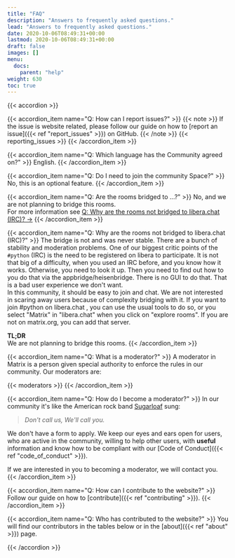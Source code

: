 ```yaml
---
title: "FAQ"
description: "Answers to frequently asked questions."
lead: "Answers to frequently asked questions."
date: 2020-10-06T08:49:31+00:00
lastmod: 2020-10-06T08:49:31+00:00
draft: false
images: []
menu:
  docs:
    parent: "help"
weight: 630
toc: true
---
```


{{< accordion >}}

<!-- How can I report issues? -->
{{< accordion_item name="Q: How can I report issues?" >}}
  {{< note >}} 
  If the issue is website related, please follow our guide on how to
  [report an issue]({{< ref "report_issues" >}}) on GitHub.
  {{< /note >}}
  {{< reporting_issues >}}
{{< /accordion_item >}}

<!-- Which language has the Community agreed on? -->
{{< accordion_item name="Q: Which language has the Community agreed on?" >}}
English.
{{< /accordion_item >}}

<!-- Do I need to join the community Space? -->
{{< accordion_item name="Q: Do I need to join the community Space?" >}}
No, this is an optional feature.
{{< /accordion_item >}}

<!-- Are the rooms bridged to ...? -->
{{< accordion_item name="Q: Are the rooms bridged to ...?" >}}
No, and we are not planning to bridge this rooms.<br /> For more information
see
[Q: Why are the rooms not bridged to libera.chat (IRC)? →](#q-why-are-the-rooms-not-bridged-to-liberachat-irc)
{{< /accordion_item >}}

<!-- Why are the rooms not bridged to libera.chat (IRC)? -->
{{< accordion_item name="Q: Why are the rooms not bridged to libera.chat (IRC)?" >}}
The bridge is not and was never stable. There are a bunch of stability and
moderation problems. One of our biggest critic points of the `#python` (IRC) is
the need to be registered on libera to participate. It is not that big of a
difficulty, when you used an IRC before, and you know how it works. Otherwise,
you need to look it up. Then you need to find out how to you do that via the
appbridge/heisenbridge. There is no GUI to do that. That is a bad user
experience we don't want.<br /> In this community, it should be easy to join
and chat. We are not interested in scaring away users because of complexity
bridging with it. If you want to join #python on libera.chat , you can use the
usual tools to do so, or you select "Matrix" in "libera.chat" when you click on
"explore rooms". If you are not on matrix.org, you can add that server.

**TL;DR**<br /> We are not planning to bridge this rooms.
{{< /accordion_item >}}

<!-- What is a moderator? -->
{{< accordion_item name="Q: What is a moderator?" >}}
A moderator in Matrix is a person given special authority to enforce the rules
in our community. Our moderators are:

{{< moderators >}}
{{< /accordion_item >}}

<!-- How do I become a moderator? -->
{{< accordion_item name="Q: How do I become a moderator?" >}}
In our community it's like the American rock band
[Sugarloaf](<https://en.wikipedia.org/wiki/Sugarloaf_(band)>) sung:

> _Don't call us, We'll call you._

We don't have a form to apply. We keep our eyes and ears open for users, who
are active in the community, willing to help other users, with **useful**
information and know how to be compliant with our [Code of
Conduct]({{< ref "code_of_conduct" >}}).

If we are interested in you to becoming a moderator, we will contact you.
{{< /accordion_item >}}

<!-- How can I contribute to the website? -->
{{< accordion_item name="Q: How can I contribute to the website?" >}}
Follow our guide on how to [contribute]({{< ref "contributing" >}}).
{{< /accordion_item >}}

<!-- Q: Who has contributed to the website? -->
{{< accordion_item name="Q: Who has contributed to the website?" >}}
You will find our contributors in the tables below or in the
[about]({{< ref "about" >}}) page.


{{< /accordion >}}
